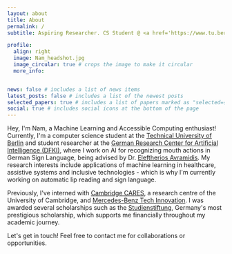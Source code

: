 ```yaml
---
layout: about
title: About
permalink: /
subtitle: Aspiring Researcher. CS Student @ <a href='https://www.tu.berlin/en/'>TU Berlin</a>. Student Researcher @ <a href='https://www.dfki.de/en/web'>DFKI</a>.

profile:
  align: right
  image: Nam_headshot.jpg
  image_circular: true # crops the image to make it circular
  more_info:


news: false # includes a list of news items
latest_posts: false # includes a list of the newest posts
selected_papers: true # includes a list of papers marked as "selected={true}"
social: true # includes social icons at the bottom of the page
---
```


Hey, I'm Nam, a Machine Learning and Accessible Computing enthusiast! Currently, I'm a computer science student at the [Technical University of Berlin](https://www.tu.berlin/en/) and student researcher at the [German Research Center for Artificial Intelligence (DFKI)](https://www.dfki.de/en/web), where I work on AI for recognizing mouth actions in German Sign Language, being advised by Dr. [Eleftherios Avramidis](https://scholar.google.de/citations?view_op=list_works&hl=de&hl=de&user=HhcsbYgAAAAJ&sortby=pubdate). My research interests include applications of machine learning in healthcare, assistive systems and inclusive technologies - which is why I'm currently working on automatic lip reading and sign language.

Previously, I've interned with [Cambridge CARES](https://www.cares.cam.ac.uk/), a research centre of the University of Cambridge, and [Mercedes-Benz Tech Innovation](https://www.mercedes-benz-techinnovation.com/en/). I was awarded several scholarships such as the [Studienstiftung](https://www.studienstiftung.de/en/), Germany's most prestigious scholarship, which supports me financially throughout my academic journey.

Let's get in touch! Feel free to contact me for collaborations or opportunities.

